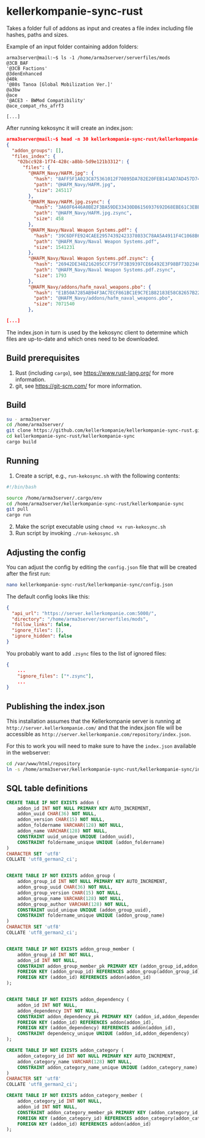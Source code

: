# kellerkompanie-sync-rust
Takes a folder full of addons as input and creates a file index including file hashes, paths and sizes.

Example of an input folder containing addon folders:
```
arma3server@mail:~$ ls -1 /home/arma3server/serverfiles/mods
@3CB_BAF
'@3CB Factions'
@3denEnhanced
@40k
'@80s Tanoa [Global Mobilization Ver.]'
@a3bw
@ace
'@ACE3 - BWMod Compatibility'
@ace_compat_rhs_afrf3

[...]
```

After running kekosync it will create an index.json:
```json
arma3server@mail:~$ head -n 30 kellerkompanie-sync-rust/kellerkompanie-sync/index.json
{
  "addon_groups": [],
  "files_index": {
    "02bcc928-1f74-428c-a8bb-5d9e121b3312": {
      "files": {
        "@HAFM_Navy/HAFM.jpg": {
          "hash": "8AFF5F1A023C875361012F70895DA782E20FEB141AD7AD457D7423C1C33A9341",
          "path": "@HAFM_Navy/HAFM.jpg",
          "size": 245117
        },
        "@HAFM_Navy/HAFM.jpg.zsync": {
          "hash": "3A60F6446A0BE2F3BA59DE33430DB6156937692D68EBE61C3EBB4AB5B1ACF24D",
          "path": "@HAFM_Navy/HAFM.jpg.zsync",
          "size": 458
        },
        "@HAFM_Navy/Naval Weapon Systems.pdf": {
          "hash": "39C6DFFE924CAEE29574392423378033C78AA5A4911F4C1068B6DB9EB6FBC2C5",
          "path": "@HAFM_Navy/Naval Weapon Systems.pdf",
          "size": 1541231
        },
        "@HAFM_Navy/Naval Weapon Systems.pdf.zsync": {
          "hash": "26942DE348216205CCF75F7F3B39397CE66492E3F98BF73D234618AC0CE9D2F5",
          "path": "@HAFM_Navy/Naval Weapon Systems.pdf.zsync",
          "size": 1793
        },
        "@HAFM_Navy/addons/hafm_naval_weapons.pbo": {
          "hash": "E1B50A7285AB94F3AC7ECF861BC1E9C7E1B82183E58C82657B22A4912B14FAE0",
          "path": "@HAFM_Navy/addons/hafm_naval_weapons.pbo",
          "size": 7071540
        },

[...]
```

The index.json in turn is used by the kekosync client to determine which files are up-to-date and which ones need to be downloaded.


## Build prerequisites
1. Rust (including `cargo`), see https://www.rust-lang.org/ for more information.
2. git, see https://git-scm.com/ for more information.


## Build
```bash
su - arma3server
cd /home/arma3server/
git clone https://github.com/kellerkompanie/kellerkompanie-sync-rust.git
cd kellerkompanie-sync-rust/kellerkompanie-sync
cargo build
```


## Running
1. Create a script, e.g., `run-kekosync.sh` with the following contents:
```bash
#!/bin/bash

source /home/arma3server/.cargo/env
cd /home/arma3server/kellerkompanie-sync-rust/kellerkompanie-sync
git pull
cargo run
```
2. Make the script executable using `chmod +x run-kekosync.sh`
3. Run script by invoking `./run-kekosync.sh`

## Adjusting the config
You can adjust the config by editing the `config.json` file that will be created after the first run:
```bash
nano kellerkompanie-sync-rust/kellerkompanie-sync/config.json
```
The default config looks like this:
```json
{
  "api_url": "https://server.kellerkompanie.com:5000/",
  "directory": "/home/arma3server/serverfiles/mods",
  "follow_links": false,
  "ignore_files": [],
  "ignore_hidden": false
}
```
You probably want to add `.zsync` files to the list of ignored files:
```json
{
    ...
    "ignore_files": ["*.zsync"],
    ...
}
```


## Publishing the index.json
This installation assumes that the Kellerkompanie server is running at `http://server.kellerkompanie.com/` and that the index.json file will be accessible as `http://server.kellerkompanie.com/repository/index.json`.

For this to work you will need to make sure to have the `index.json` available in the webserver:
```bash
cd /var/www/html/repository
ln -s /home/arma3server/kellerkompanie-sync-rust/kellerkompanie-sync/index.json
```


## SQL table definitions
```sql
CREATE TABLE IF NOT EXISTS addon (
    addon_id INT NOT NULL PRIMARY KEY AUTO_INCREMENT,
    addon_uuid CHAR(36) NOT NULL,
    addon_version CHAR(15) NOT NULL,
    addon_foldername VARCHAR(128) NOT NULL,
    addon_name VARCHAR(128) NOT NULL,
    CONSTRAINT uuid_unique UNIQUE (addon_uuid),
    CONSTRAINT foldername_unique UNIQUE (addon_foldername)
)
CHARACTER SET 'utf8'
COLLATE 'utf8_german2_ci';


CREATE TABLE IF NOT EXISTS addon_group (
    addon_group_id INT NOT NULL PRIMARY KEY AUTO_INCREMENT,
    addon_group_uuid CHAR(36) NOT NULL,
    addon_group_version CHAR(15) NOT NULL,
    addon_group_name VARCHAR(128) NOT NULL,
    addon_group_author VARCHAR(128) NOT NULL,
    CONSTRAINT uuid_unique UNIQUE (addon_group_uuid),
    CONSTRAINT foldername_unique UNIQUE (addon_group_name)
)
CHARACTER SET 'utf8'
COLLATE 'utf8_german2_ci';


CREATE TABLE IF NOT EXISTS addon_group_member (
    addon_group_id INT NOT NULL,
    addon_id INT NOT NULL,
    CONSTRAINT addon_group_member_pk PRIMARY KEY (addon_group_id,addon_id),
    FOREIGN KEY (addon_group_id) REFERENCES addon_group(addon_group_id),
    FOREIGN KEY (addon_id) REFERENCES addon(addon_id)
);


CREATE TABLE IF NOT EXISTS addon_dependency (
    addon_id INT NOT NULL,
    addon_dependency INT NOT NULL,
    CONSTRAINT addon_dependency_pk PRIMARY KEY (addon_id,addon_dependency),
    FOREIGN KEY (addon_id) REFERENCES addon(addon_id),
    FOREIGN KEY (addon_dependency) REFERENCES addon(addon_id),
    CONSTRAINT dependency_unique UNIQUE (addon_id,addon_dependency)
);

CREATE TABLE IF NOT EXISTS addon_category (
    addon_category_id INT NOT NULL PRIMARY KEY AUTO_INCREMENT,
    addon_category_name VARCHAR(128) NOT NULL,
    CONSTRAINT addon_category_name_unique UNIQUE (addon_category_name)
)
CHARACTER SET 'utf8'
COLLATE 'utf8_german2_ci';

CREATE TABLE IF NOT EXISTS addon_category_member (
    addon_category_id INT NOT NULL,
    addon_id INT NOT NULL,
    CONSTRAINT addon_category_member_pk PRIMARY KEY (addon_category_id,addon_id),
    FOREIGN KEY (addon_category_id) REFERENCES addon_category(addon_category_id),
    FOREIGN KEY (addon_id) REFERENCES addon(addon_id)
);
```
